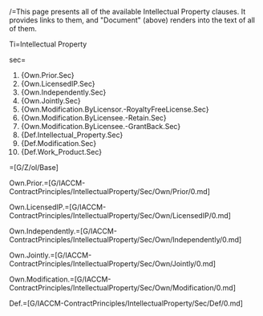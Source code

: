 /=This page presents all of the available Intellectual Property clauses.  It provides links to them, and "Document" (above) renders into the text of all of them. 

Ti=Intellectual Property

sec=<ol class="secs;and"><li>{Own.Prior.Sec}<li>{Own.LicensedIP.Sec}<li>{Own.Independently.Sec}<li>{Own.Jointly.Sec}<li>{Own.Modification.ByLicensor.-RoyaltyFreeLicense.Sec}<li>{Own.Modification.ByLicensee.-Retain.Sec}<li>{Own.Modification.ByLicensee.-GrantBack.Sec}<li>{Def.Intellectual_Property.Sec}<li>{Def.Modification.Sec}<li>{Def.Work_Product.Sec}</ol>

=[G/Z/ol/Base]

Own.Prior.=[G/IACCM-ContractPrinciples/IntellectualProperty/Sec/Own/Prior/0.md]

Own.LicensedIP.=[G/IACCM-ContractPrinciples/IntellectualProperty/Sec/Own/LicensedIP/0.md]

Own.Independently.=[G/IACCM-ContractPrinciples/IntellectualProperty/Sec/Own/Independently/0.md]

Own.Jointly.=[G/IACCM-ContractPrinciples/IntellectualProperty/Sec/Own/Jointly/0.md]

Own.Modification.=[G/IACCM-ContractPrinciples/IntellectualProperty/Sec/Own/Modification/0.md]
  
Def.=[G/IACCM-ContractPrinciples/IntellectualProperty/Sec/Def/0.md]